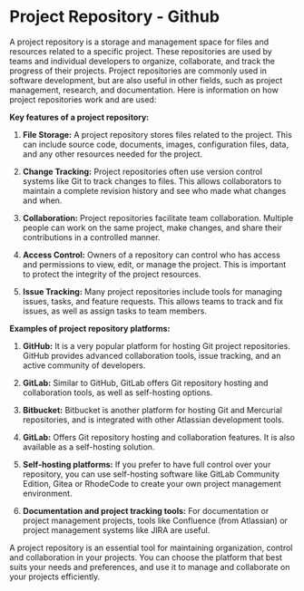 # Project Repository - Github

A project repository is a storage and management space for files and resources related to a specific project. These repositories are used by teams and individual developers to organize, collaborate, and track the progress of their projects. Project repositories are commonly used in software development, but are also useful in other fields, such as project management, research, and documentation. Here is information on how project repositories work and are used:

**Key features of a project repository:**

1. **File Storage:** A project repository stores files related to the project. This can include source code, documents, images, configuration files, data, and any other resources needed for the project.

2. **Change Tracking:** Project repositories often use version control systems like Git to track changes to files. This allows collaborators to maintain a complete revision history and see who made what changes and when.

3. **Collaboration:** Project repositories facilitate team collaboration. Multiple people can work on the same project, make changes, and share their contributions in a controlled manner.

4. **Access Control:** Owners of a repository can control who has access and permissions to view, edit, or manage the project. This is important to protect the integrity of the project resources.

5. **Issue Tracking:** Many project repositories include tools for managing issues, tasks, and feature requests. This allows teams to track and fix issues, as well as assign tasks to team members.

**Examples of project repository platforms:**

1. **GitHub:** It is a very popular platform for hosting Git project repositories. GitHub provides advanced collaboration tools, issue tracking, and an active community of developers.

2. **GitLab:** Similar to GitHub, GitLab offers Git repository hosting and collaboration tools, as well as self-hosting options.

3. **Bitbucket:** Bitbucket is another platform for hosting Git and Mercurial repositories, and is integrated with other Atlassian development tools.

4. **GitLab:** Offers Git repository hosting and collaboration features. It is also available as a self-hosting solution.

5. **Self-hosting platforms:** If you prefer to have full control over your repository, you can use self-hosting software like GitLab Community Edition, Gitea or RhodeCode to create your own project management environment.

6. **Documentation and project tracking tools:** For documentation or project management projects, tools like Confluence (from Atlassian) or project management systems like JIRA are useful.

A project repository is an essential tool for maintaining organization, control and collaboration in your projects. You can choose the platform that best suits your needs and preferences, and use it to manage and collaborate on your projects efficiently.

